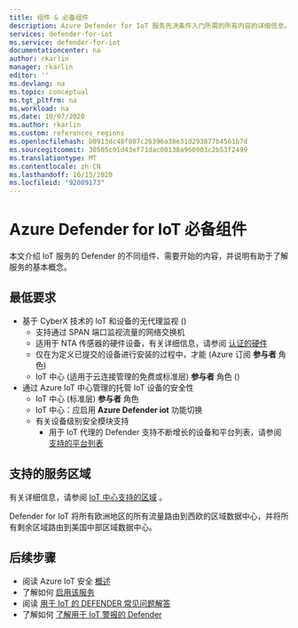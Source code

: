 ```yaml
---
title: 组件 & 必备组件
description: Azure Defender for IoT 服务先决条件入门所需的所有内容的详细信息。
services: defender-for-iot
ms.service: defender-for-iot
documentationcenter: na
author: rkarlin
manager: rkarlin
editor: ''
ms.devlang: na
ms.topic: conceptual
ms.tgt_pltfrm: na
ms.workload: na
ms.date: 10/07/2020
ms.author: rkarlin
ms.custom: references_regions
ms.openlocfilehash: b0913dc48f807c26396a38e31d293877b4561b7d
ms.sourcegitcommit: 30505c01d43ef71dac08138a960903c2b53f2499
ms.translationtype: MT
ms.contentlocale: zh-CN
ms.lasthandoff: 10/15/2020
ms.locfileid: "92089173"
---
```

# <a name="azure-defender-for-iot-prerequisites"></a>Azure Defender for IoT 必备组件

本文介绍 IoT 服务的 Defender 的不同组件、需要开始的内容，并说明有助于了解服务的基本概念。

## <a name="minimum-requirements"></a>最低要求

- 基于 CyberX 技术的 IoT 和设备的无代理监视 () 
    - 支持通过 SPAN 端口监视流量的网络交换机
    - 适用于 NTA 传感器的硬件设备，有关详细信息，请参阅 [认证的硬件](https://aka.ms/AzureDefenderforIoTBareMetalAppliance)
    - 仅在为定义已提交的设备进行安装的过程中，才能 (Azure 订阅 **参与者** 角色) 
    - IoT 中心 (适用于云连接管理的免费或标准层) **参与者** 角色 () 
- 通过 Azure IoT 中心管理的托管 IoT 设备的安全性
    - IoT 中心 (标准层) **参与者** 角色
    - IoT 中心：应启用 **Azure Defender iot** 功能切换
    - 有关设备级别安全模块支持  
        - 用于 IoT 代理的 Defender 支持不断增长的设备和平台列表，请参阅 [支持的平台列表](how-to-deploy-agent.md)


## <a name="supported-service-regions"></a>支持的服务区域

有关详细信息，请参阅 [IoT 中心支持的区域](https://azure.microsoft.com/global-infrastructure/services/?products=iot-hub) 。 

Defender for IoT 将所有欧洲地区的所有流量路由到西欧的区域数据中心，并将所有剩余区域路由到美国中部区域数据中心。

## <a name="next-steps"></a>后续步骤

- 阅读 Azure IoT 安全 [概述](overview.md)
- 了解如何 [启用该服务](quickstart-onboard-iot-hub.md)
- 阅读 [用于 IoT 的 DEFENDER 常见问题解答](resources-frequently-asked-questions.md)
- 了解如何 [了解用于 IoT 警报的 Defender](concept-security-alerts.md)
